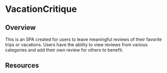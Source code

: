 # VacationCritique 

## Overview 

This is an SPA created for users to leave meaningful reviews of their favorite trips or vacations. Users have the ability to view reviews from various categories and add their own review for others to benefit. 

## Resources 



